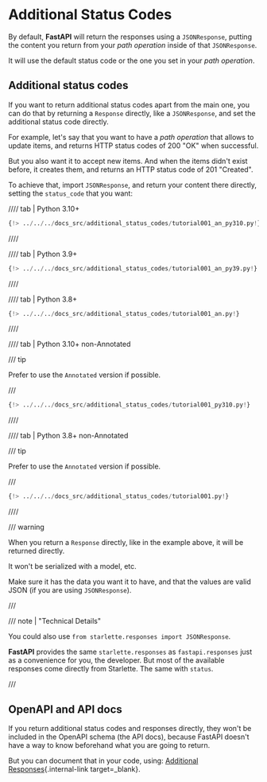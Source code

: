 # Additional Status Codes

By default, **FastAPI** will return the responses using a `JSONResponse`, putting the content you return from your *path operation* inside of that `JSONResponse`.

It will use the default status code or the one you set in your *path operation*.

## Additional status codes

If you want to return additional status codes apart from the main one, you can do that by returning a `Response` directly, like a `JSONResponse`, and set the additional status code directly.

For example, let's say that you want to have a *path operation* that allows to update items, and returns HTTP status codes of 200 "OK" when successful.

But you also want it to accept new items. And when the items didn't exist before, it creates them, and returns an HTTP status code of 201 "Created".

To achieve that, import `JSONResponse`, and return your content there directly, setting the `status_code` that you want:

//// tab | Python 3.10+

```Python hl_lines="4  25"
{!> ../../../docs_src/additional_status_codes/tutorial001_an_py310.py!}
```

////

//// tab | Python 3.9+

```Python hl_lines="4  25"
{!> ../../../docs_src/additional_status_codes/tutorial001_an_py39.py!}
```

////

//// tab | Python 3.8+

```Python hl_lines="4  26"
{!> ../../../docs_src/additional_status_codes/tutorial001_an.py!}
```

////

//// tab | Python 3.10+ non-Annotated

/// tip

Prefer to use the `Annotated` version if possible.

///

```Python hl_lines="2  23"
{!> ../../../docs_src/additional_status_codes/tutorial001_py310.py!}
```

////

//// tab | Python 3.8+ non-Annotated

/// tip

Prefer to use the `Annotated` version if possible.

///

```Python hl_lines="4  25"
{!> ../../../docs_src/additional_status_codes/tutorial001.py!}
```

////

/// warning

When you return a `Response` directly, like in the example above, it will be returned directly.

It won't be serialized with a model, etc.

Make sure it has the data you want it to have, and that the values are valid JSON (if you are using `JSONResponse`).

///

/// note | "Technical Details"

You could also use `from starlette.responses import JSONResponse`.

**FastAPI** provides the same `starlette.responses` as `fastapi.responses` just as a convenience for you, the developer. But most of the available responses come directly from Starlette. The same with `status`.

///

## OpenAPI and API docs

If you return additional status codes and responses directly, they won't be included in the OpenAPI schema (the API docs), because FastAPI doesn't have a way to know beforehand what you are going to return.

But you can document that in your code, using: [Additional Responses](additional-responses.md){.internal-link target=_blank}.
